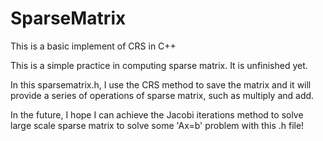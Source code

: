 # SparseMatrix
This is a basic implement of CRS in C++

This is a simple practice in computing sparse matrix. It is unfinished yet.

In this sparsematrix.h, I use the CRS method to save the matrix and it will provide a series of operations of sparse matrix, such as multiply and add.

In the future, I hope I can achieve the Jacobi iterations method to solve large scale sparse matrix to solve some 'Ax=b' problem with this .h file!

